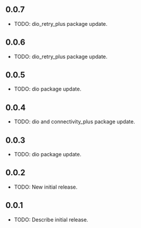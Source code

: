 ## 0.0.7

* TODO: dio_retry_plus package update.

## 0.0.6

* TODO: dio_retry_plus package update.

## 0.0.5

* TODO: dio package update.

## 0.0.4

* TODO: dio and connectivity_plus package update.

## 0.0.3

* TODO: dio package update.

## 0.0.2

* TODO: New initial release.

## 0.0.1

* TODO: Describe initial release.


